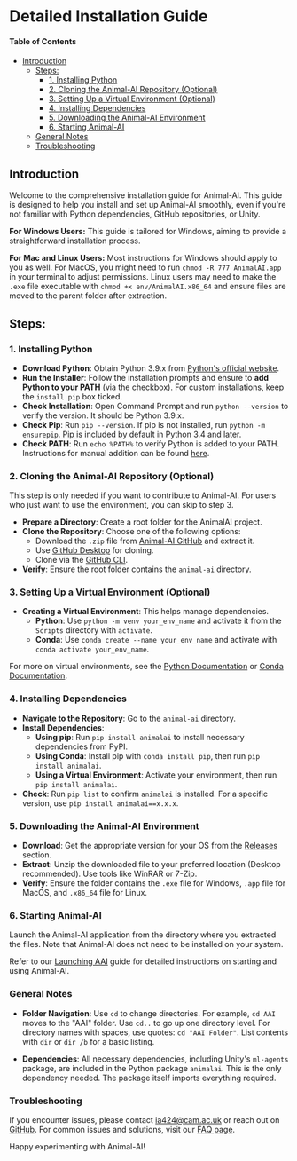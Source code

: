 # Detailed Installation Guide

#### Table of Contents

* [Introduction](#introduction)
  + [Steps:](#steps)
    - [1. Installing Python](#1-installing-python)
    - [2. Cloning the Animal-AI Repository (Optional)](#2-cloning-the-animal-ai-repository-optional)
    - [3. Setting Up a Virtual Environment (Optional)](#3-setting-up-a-virtual-environment-optional)
    - [4. Installing Dependencies](#4-installing-dependencies)
    - [5. Downloading the Animal-AI Environment](#5-downloading-the-animal-ai-environment)
    - [6. Starting Animal-AI](#6-starting-animal-ai)
  + [General Notes](#general-notes)
  + [Troubleshooting](#troubleshooting)

## Introduction

Welcome to the comprehensive installation guide for Animal-AI. This guide is designed to help you install and set up Animal-AI smoothly, even if you're not familiar with Python dependencies, GitHub repositories, or Unity.

**For Windows Users:**
This guide is tailored for Windows, aiming to provide a straightforward installation process.

**For Mac and Linux Users:**
Most instructions for Windows should apply to you as well. For MacOS, you might need to run `chmod -R 777 AnimalAI.app` in your terminal to adjust permissions. Linux users may need to make the `.exe` file executable with `chmod +x env/AnimalAI.x86_64` and ensure files are moved to the parent folder after extraction.

## Steps:

### 1. Installing Python

* **Download Python**: Obtain Python 3.9.x from [Python's official website](https://www.python.org/downloads/).
* **Run the Installer**: Follow the installation prompts and ensure to **add Python to your PATH** (via the checkbox). For custom installations, keep the `install pip` box ticked.
* **Check Installation**: Open Command Prompt and run `python --version` to verify the version. It should be Python 3.9.x.
* **Check Pip**: Run `pip --version`. If pip is not installed, run `python -m ensurepip`. Pip is included by default in Python 3.4 and later.
* **Check PATH**: Run `echo %PATH%` to verify Python is added to your PATH. Instructions for manual addition can be found [here](https://datatofish.com/add-python-to-windows-path/).

### 2. Cloning the Animal-AI Repository (Optional)

This step is only needed if you want to contribute to Animal-AI. For users who just want to use the environment, you can skip to step 3.

* **Prepare a Directory**: Create a root folder for the AnimalAI project.
* **Clone the Repository**: Choose one of the following options:
  + Download the `.zip` file from [Animal-AI GitHub](https://github.com/Kinds-of-Intelligence-CFI/animal-ai) and extract it.
  + Use [GitHub Desktop](https://desktop.github.com/) for cloning.
  + Clone via the [GitHub CLI](https://docs.github.com/en/github-cli/github-cli/about-github-cli).
* **Verify**: Ensure the root folder contains the `animal-ai` directory.

### 3. Setting Up a Virtual Environment (Optional)

* **Creating a Virtual Environment**: This helps manage dependencies.
  + **Python**: Use `python -m venv your_env_name` and activate it from the `Scripts` directory with `activate`.
  + **Conda**: Use `conda create --name your_env_name` and activate with `conda activate your_env_name`.

For more on virtual environments, see the [Python Documentation](https://docs.python.org/3/tutorial/venv.html) or [Conda Documentation](https://docs.conda.io/projects/conda/en/latest/user-guide/tasks/manage-environments.html).

### 4. Installing Dependencies

* **Navigate to the Repository**: Go to the `animal-ai` directory.
* **Install Dependencies**:
  + **Using pip**: Run `pip install animalai` to install necessary dependencies from PyPI.
  + **Using Conda**: Install pip with `conda install pip`, then run `pip install animalai`.
  + **Using a Virtual Environment**: Activate your environment, then run `pip install animalai`.
* **Check**: Run `pip list` to confirm `animalai` is installed. For a specific version, use `pip install animalai==x.x.x`.

### 5. Downloading the Animal-AI Environment

* **Download**: Get the appropriate version for your OS from the [Releases](https://github.com/Kinds-of-Intelligence-CFI/animal-ai/releases) section.
* **Extract**: Unzip the downloaded file to your preferred location (Desktop recommended). Use tools like WinRAR or 7-Zip.
* **Verify**: Ensure the folder contains the `.exe` file for Windows, `.app` file for MacOS, and `.x86_64` file for Linux.

### 6. Starting Animal-AI

Launch the Animal-AI application from the directory where you extracted the files. Note that Animal-AI does not need to be installed on your system.

Refer to our [Launching AAI](/docs/gettingStarted/Launching-AAI.md) guide for detailed instructions on starting and using Animal-AI.

### General Notes

* **Folder Navigation**: Use `cd` to change directories. For example, `cd AAI` moves to the "AAI" folder. Use `cd..` to go up one directory level. For directory names with spaces, use quotes: `cd "AAI Folder"`. List contents with `dir` or `dir /b` for a basic listing.

* **Dependencies**: All necessary dependencies, including Unity's `ml-agents` package, are included in the Python package `animalai`. This is the only dependency needed. The package itself imports everything required.

### Troubleshooting

If you encounter issues, please contact ia424@cam.ac.uk or reach out on [GitHub](https://github.com/alhasacademy96/). For common issues and solutions, visit our [FAQ page](/docs/FAQ.md).

Happy experimenting with Animal-AI!